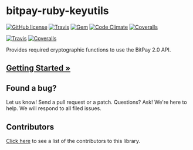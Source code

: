 # bitpay-ruby-keyutils

[![GitHub license](https://img.shields.io/badge/license-MIT-blue.svg?style=flat-square)](https://raw.githubusercontent.com/bitpay/bitpay-ruby-keyutils/master/LICENSE)
[![Travis](https://img.shields.io/travis/bitpay/bitpay-ruby-keyutils.svg?style=flat-square)](https://travis-ci.org/bitpay/bitpay-ruby-keyutils)
[![Gem](https://img.shields.io/gem/v/bitpay-key-utils.svg?style=flat-square)](https://rubygems.org/gems/bitpay-key-utils)
[![Code Climate](https://img.shields.io/codeclimate/github/bitpay/bitpay-ruby-keyutils.svg?style=flat-square)](https://codeclimate.com/github/bitpay/bitpay-ruby-keyutils)
[![Coveralls](https://img.shields.io/coveralls/bitpay/bitpay-ruby-keyutils.svg?style=flat-square)](https://coveralls.io/r/bitpay/bitpay-ruby-keyutils)

[![Travis](https://img.shields.io/travis/philosodad/bitpay-ruby-keyutils.svg?style=flat-square)](https://travis-ci.org/philosodad/bitpay-ruby-keyutils)
[![Coveralls](https://img.shields.io/coveralls/philosodad/bitpay-ruby-keyutils.svg)](https://coveralls.io/r/philosodad/bitpay-ruby-keyutils)

Provides required cryptographic functions to use the BitPay 2.0 API.

## [Getting Started &raquo;](http://dev.bitpay.com/guides/ruby-key-utils.html)

## Found a bug?
Let us know! Send a pull request or a patch. Questions? Ask! We're here to help. We will respond to all filed issues.

## Contributors
[Click here](https://github.com/bitpay/bitpay-ruby-keyutils/graphs/contributors) to see a list of the contributors to this library.
